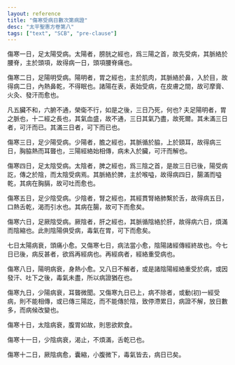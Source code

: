 ```yaml
---
layout: reference
title: "傷寒受病日數次第病證"
desc: "太平聖惠方卷第八"
tags: ["text", "SCB", "pre-clause"]
---
```



傷寒一日，足太陽受病。太陽者，膀胱之經也，爲三陽之首，故先受病，其脈絡於腰脊，主於頭項，故得病一日，頭項腰脊痛也。

傷寒二日，足陽明受病。陽明者，胃之經也，主於肌肉，其脈絡於鼻，入於目，故得病二日，內熱鼻乾，不得眠也。諸陽在表，表始受病，在皮膚之間，故可摩膏、火灸、發汗而愈也。

凡五臟不和，六腑不通，榮衛不行，如是之後，三日乃死，何也? 夫足陽明者，胃之脈也，十二經之長也，其氣血盛，故不通，三日其氣乃盡，故死爾。其未滿三日者，可汗而已。其滿三日者，可下而已也。

傷寒三日，足少陽受病。少陽者，膽之經也，其脈循於脇，上於頸耳，故得病三日，胸脇熱而耳聾也，三陽經絡始相傳，病未入於臟，可汗而解也。

傷寒四日，足太陰受病。太陰者，脾之經也，爲三陰之首，是故三日已後，陽受病訖，傳之於陰，而太陰受病焉。其脈絡於脾，主於喉嗌，故得病四日，腸滿而嗌乾，其病在胸膈，故可吐而愈也。

傷寒五日，足少陰受病。少陰者，腎之經也，其經貫腎絡肺繫於舌，故得病五日，口熱舌乾，渴而引水也。其病在腸，故可下而愈矣。

傷寒六日，足厥陰受病。厥陰者，肝之經也，其脈循陰絡於肝，故得病六日，煩滿而陰縮也。此則陰陽俱受病，毒氣在胃，可下而愈矣。

七日太陽病衰，頭痛小愈。又傷寒七日，病法當小愈，陰陽諸經傳經終故也。今七日已後，病反甚者，欲爲再經病也。再經病者，經絡重受病也。

傷寒八日，陽明病衰，身熱小愈。又八日不解者，或是諸陰陽經絡重受於病，或因發汗、吐下之後，毒氣未盡，所以病證猶在也。

傷寒九日，少陽病衰，耳聾微聞。又傷寒九日已上，病不除者，或動(初)一經受病，則不能相傳，或已傳三陽訖，而不能傳於陰，致停滯累日，病證不解，放日數多，而病候改變也。

傷寒十日，太陰病衰，腹胃如故，則思欲飮食。

傷寒十一日，少陰病衰，渴止，不煩滿，舌乾已也。

傷寒十二日，厥陰病愈，囊縮，小腹微下，毒氣皆去，病日已矣。
